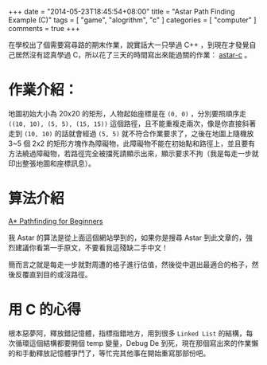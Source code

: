 +++
date = "2014-05-23T18:45:54+08:00"
title = "Astar Path Finding Example (C)"
tags = [ "game", "alogrithm", "c" ]
categories = [ "computer" ]
comments = true
+++


在學校出了個需要寫尋路的期末作業，說實話大一只學過 C++
，到現在才發覺自己居然沒有認真學過
C，所以花了三天的時間寫出來能過關的作業：
[astar-c](https://github.com/XuHaoJun/astar-c) 。

# 作業介紹：<a id="sec-1" name="sec-1"></a>


地圖初始大小為 20x20 的矩形，人物起始座標是在 `(0, 0)` ，分別要照順序走
`((10,
10), (5, 5), (15, 15))` 這個路徑，且不能重複走兩次，像是你直接斜著走到
`(10,
10)` 的話就會經過 `(5, 5)` 就不符合作業要求了，之後在地圖上隨機放 3~5 個
2x2
的矩形方塊作為障礙物，此障礙物不能在初始點和路徑上，並且要有方法繞過障礙物，若路徑完全被擋死請顯示出來，顯示要求不拘（我是每走一步就印出整張地圖和座標訊息）。
<!--more-->

# 算法介紹<a id="sec-2" name="sec-2"></a>

[A\* Pathfinding for
Beginners](http://www.policyalmanac.org/games/aStarTutorial.htm)

我 Astar 的算法是從上面這個網站學到的，如果你是搜尋 Astar
到此文章的，強烈建議你看第一手原文，不要看我這殘缺二手中文！

簡而言之就是每走一步就對周遭的格子進行估值，然後從中選出最適合的格子，然後反覆直到目的或沒路徑。

# 用 C 的心得<a id="sec-3" name="sec-3"></a>

根本惡夢阿，釋放錯記憶體，指標指錯地方，用到很多 `Linked List`
的結構，每次循環這個結構都要開個 temp 變量，Debug De
到死，現在那個寫出來的作業懶的和手動釋放記憶體爭鬥了，等忙完其他事在開始重寫那部份吧。

